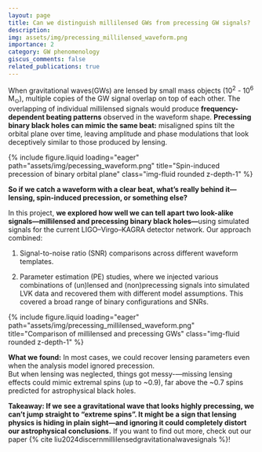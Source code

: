 ```yaml
---
layout: page
title: Can we distinguish millilensed GWs from precessing GW signals?
description: 
img: assets/img/precessing_millilensed_waveform.png
importance: 2
category: GW phenomenology
giscus_comments: false
related_publications: true
---
```


When gravitational waves(GWs) are lensed by small mass objects (10<sup>2</sup> - 10<sup>6</sup> M<sub>⊙</sub>), multiple copies of the GW signal overlap on top of each other. 
The overlapping of individual millilensed signals would produce <b>frequency-dependent beating patterns</b> observed in the waveform shape. 
<b>Precessing binary black holes can mimic the same beat:</b> misaligned spins tilt the orbital plane over time, leaving amplitude and phase modulations that look deceptively similar to those produced by lensing.

<div class="row">
    <div class="col-md mt-md-0">
        {% include figure.liquid loading="eager" path="assets/img/pecessing_waveform.png" title="Spin-induced precession of binary orbital plane" class="img-fluid rounded z-depth-1" %}
    </div>
</div>


<b>So if we catch a waveform with a clear beat, what’s really behind it—lensing, spin-induced precession, or something else?</b>

In this project, <b>we explored how well we can tell apart two look-alike signals—millilensed and precessing binary black holes—</b>using simulated signals for the current LIGO–Virgo–KAGRA detector network. Our approach combined:

1. Signal-to-noise ratio (SNR) comparisons across different waveform templates.

2. Parameter estimation (PE) studies, where we injected various combinations of (un)lensed and (non)precessing signals into simulated LVK data and recovered them with different model assumptions. This covered a broad range of binary configurations and SNRs.

<div class="row">
    <div class="col-md mt-md-0">
        {% include figure.liquid loading="eager" path="assets/img/precessing_millilensed_waveform.png" title="Comparison of millilensed and precessing GWs" class="img-fluid rounded z-depth-1" %}
    </div>
</div>


<b>What we found:</b> In most cases, we could recover lensing parameters even when the analysis model ignored precession.  
But when lensing was neglected, things got messy-—missing lensing effects could mimic extremal spins (up to ~0.9), far above the ~0.7 spins predicted for astrophysical black holes.

<b>Takeaway: If we see a gravitational wave that looks highly precessing, we can’t jump straight to “extreme spins”. It might be a sign that lensing physics is hiding in plain sight—and ignoring it could completely distort our astrophysical conclusions.</b>
If you want to find out more, check out our paper {% cite liu2024discernmillilensedgravitationalwavesignals %}!

